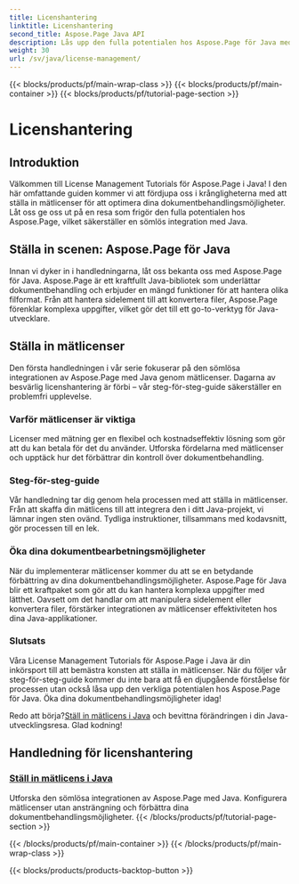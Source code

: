 ```yaml
---
title: Licenshantering
linktitle: Licenshantering
second_title: Aspose.Page Java API
description: Lås upp den fulla potentialen hos Aspose.Page för Java med våra License Management Tutorials. Konfigurera uppmätta licenser sömlöst för att förbättra dokumentbehandlingskapaciteten.
weight: 30
url: /sv/java/license-management/
---
```


{{< blocks/products/pf/main-wrap-class >}}
{{< blocks/products/pf/main-container >}}
{{< blocks/products/pf/tutorial-page-section >}}

# Licenshantering

## Introduktion

Välkommen till License Management Tutorials för Aspose.Page i Java! I den här omfattande guiden kommer vi att fördjupa oss i krångligheterna med att ställa in mätlicenser för att optimera dina dokumentbehandlingsmöjligheter. Låt oss ge oss ut på en resa som frigör den fulla potentialen hos Aspose.Page, vilket säkerställer en sömlös integration med Java.

## Ställa in scenen: Aspose.Page för Java

Innan vi dyker in i handledningarna, låt oss bekanta oss med Aspose.Page för Java. Aspose.Page är ett kraftfullt Java-bibliotek som underlättar dokumentbehandling och erbjuder en mängd funktioner för att hantera olika filformat. Från att hantera sidelement till att konvertera filer, Aspose.Page förenklar komplexa uppgifter, vilket gör det till ett go-to-verktyg för Java-utvecklare.

## Ställa in mätlicenser

Den första handledningen i vår serie fokuserar på den sömlösa integrationen av Aspose.Page med Java genom mätlicenser. Dagarna av besvärlig licenshantering är förbi – vår steg-för-steg-guide säkerställer en problemfri upplevelse.

### Varför mätlicenser är viktiga

Licenser med mätning ger en flexibel och kostnadseffektiv lösning som gör att du kan betala för det du använder. Utforska fördelarna med mätlicenser och upptäck hur det förbättrar din kontroll över dokumentbehandling.

### Steg-för-steg-guide

Vår handledning tar dig genom hela processen med att ställa in mätlicenser. Från att skaffa din mätlicens till att integrera den i ditt Java-projekt, vi lämnar ingen sten ovänd. Tydliga instruktioner, tillsammans med kodavsnitt, gör processen till en lek.

### Öka dina dokumentbearbetningsmöjligheter

När du implementerar mätlicenser kommer du att se en betydande förbättring av dina dokumentbehandlingsmöjligheter. Aspose.Page för Java blir ett kraftpaket som gör att du kan hantera komplexa uppgifter med lätthet. Oavsett om det handlar om att manipulera sidelement eller konvertera filer, förstärker integrationen av mätlicenser effektiviteten hos dina Java-applikationer.

### Slutsats

Våra License Management Tutorials för Aspose.Page i Java är din inkörsport till att bemästra konsten att ställa in mätlicenser. När du följer vår steg-för-steg-guide kommer du inte bara att få en djupgående förståelse för processen utan också låsa upp den verkliga potentialen hos Aspose.Page för Java. Öka dina dokumentbehandlingsmöjligheter idag!

 Redo att börja?[Ställ in mätlicens i Java](./set-metered-license/) och bevittna förändringen i din Java-utvecklingsresa. Glad kodning!
## Handledning för licenshantering
### [Ställ in mätlicens i Java](./set-metered-license/)
Utforska den sömlösa integrationen av Aspose.Page med Java. Konfigurera mätlicenser utan ansträngning och förbättra dina dokumentbehandlingsmöjligheter.
{{< /blocks/products/pf/tutorial-page-section >}}

{{< /blocks/products/pf/main-container >}}
{{< /blocks/products/pf/main-wrap-class >}}

{{< blocks/products/products-backtop-button >}}
